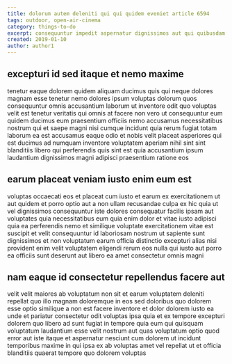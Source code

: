 ```yaml
---
title: dolorum autem deleniti qui qui quidem eveniet article 6594
tags: outdoor, open-air-cinema
category: things-to-do
excerpt: consequuntur impedit aspernatur dignissimos aut qui quibusdam
created: 2019-01-10
author: author1
---
```


## excepturi id sed itaque et nemo maxime

tenetur eaque dolorem quidem aliquam ducimus quis qui neque dolores magnam esse tenetur nemo dolores ipsum voluptas dolorum quos consequuntur omnis accusantium laborum ut inventore odit quo voluptas velit est tenetur veritatis qui omnis at facere non vero ut consequuntur eum quidem ducimus eum praesentium officiis nemo accusamus necessitatibus nostrum qui et saepe magni nisi cumque incidunt quia rerum fugiat totam laborum ea est accusamus eaque odio et nobis velit placeat asperiores qui est ducimus ad numquam inventore voluptatem aperiam nihil sint sint blanditiis libero qui perferendis quis sint est quia accusantium ipsum laudantium dignissimos magni adipisci praesentium ratione eos

## earum placeat veniam iusto enim eum est

voluptas occaecati eos et placeat cum iusto et earum ex exercitationem ut aut quidem et porro optio aut a non ullam recusandae culpa ex hic quia ut vel dignissimos consequuntur iste dolores consequatur facilis ipsam aut voluptates quia necessitatibus eum quia enim dolor et vitae iusto adipisci quia ea perferendis nemo et similique voluptate exercitationem vitae est suscipit et velit consequuntur id laboriosam nostrum ut sapiente sunt dignissimos et non voluptatum earum officia distinctio excepturi alias nisi provident enim velit voluptatem eligendi rerum eos nulla qui iusto aut porro ea officiis sunt deserunt aut libero ea amet consectetur omnis magni

## nam eaque id consectetur repellendus facere aut

velit velit maiores ab voluptatum non sit et earum voluptatem deleniti repellat quo illo magnam doloremque in eos sed doloribus quo dolorem esse optio similique a non est facere inventore et dolor dolorem iusto ea unde et pariatur consectetur odit voluptas ipsa quia et ex tempore excepturi dolorem quo libero ad sunt fugiat in tempore quia eum qui quisquam voluptatum laudantium esse velit nostrum aut quas voluptatum optio quod error aut iste itaque et aspernatur nesciunt cum dolorem ut incidunt temporibus maxime in qui ipsa ex ab voluptas amet vel repellat ut et officia blanditiis quaerat tempore quo dolorem voluptas
